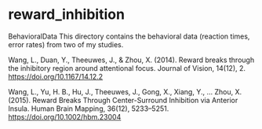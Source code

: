 # reward_inhibition
BehavioralData
This directory contains the behavioral data (reaction times, error rates) from two of my studies.

Wang, L., Duan, Y., Theeuwes, J., & Zhou, X. (2014). Reward breaks through the inhibitory region around attentional focus. Journal of Vision, 14(12), 2. https://doi.org/10.1167/14.12.2

Wang, L., Yu, H. B., Hu, J., Theeuwes, J., Gong, X., Xiang, Y., … Zhou, X. (2015). Reward Breaks Through Center-Surround Inhibition via Anterior Insula. Human Brain Mapping, 36(12), 5233–5251. https://doi.org/10.1002/hbm.23004
